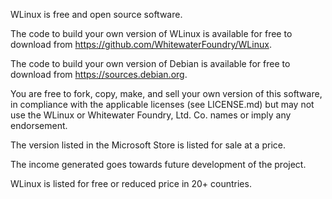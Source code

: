 WLinux is free and open source software.

The code to build your own version of WLinux is available for free to download from https://github.com/WhitewaterFoundry/WLinux.

The code to build your own version of Debian is available for free to download from https://sources.debian.org.

You are free to fork, copy, make, and sell your own version of this software, in compliance with the applicable licenses (see LICENSE.md) but may not use the WLinux or Whitewater Foundry, Ltd. Co. names or imply any endorsement.

The version listed in the Microsoft Store is listed for sale at a price.

The income generated goes towards future development of the project.

WLinux is listed for free or reduced price in 20+ countries.
